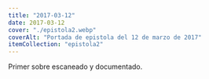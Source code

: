 ```yaml
---
title: "2017-03-12"
date: 2017-03-12
cover: "./epistola2.webp"
coverAlt: "Portada de epistola del 12 de marzo de 2017"
itemCollection: "epistola2"
---
```


Primer sobre escaneado y documentado.